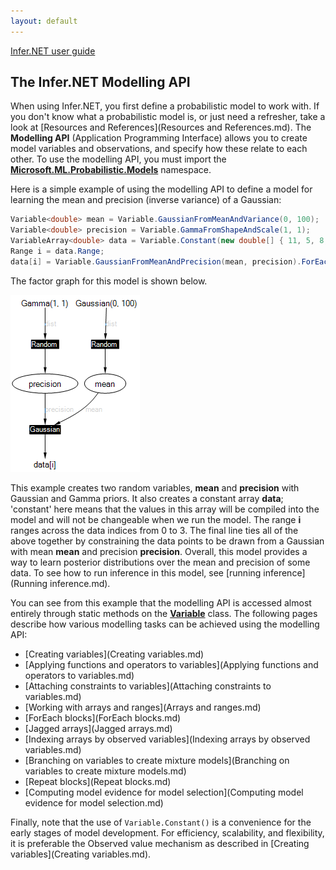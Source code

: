 ```yaml
---
layout: default 
--- 
```

 
[Infer.NET user guide](index.md)

## The Infer.NET Modelling API

When using Infer.NET, you first define a probabilistic model to work with. If you don't know what a probabilistic model is, or just need a refresher, take a look at [Resources and References](Resources and References.md). The **Modelling API** (Application Programming Interface) allows you to create model variables and observations, and specify how these relate to each other. To use the modelling API, you must import the **[Microsoft.ML.Probabilistic.Models](../apiguide/api/Microsoft.ML.Probabilistic.Models.html)** namespace.

Here is a simple example of using the modelling API to define a model for learning the mean and precision (inverse variance) of a Gaussian:

```csharp
Variable<double> mean = Variable.GaussianFromMeanAndVariance(0, 100);  
Variable<double> precision = Variable.GammaFromShapeAndScale(1, 1);  
VariableArray<double> data = Variable.Constant(new double[] { 11, 5, 8, 9 });  
Range i = data.Range;  
data[i] = Variable.GaussianFromMeanAndPrecision(mean, precision).ForEach(i);
```

The factor graph for this model is shown below.

![GaussianFactorGraph.png](GaussianFactorGraph.png)  
  

This example creates two random variables, **mean** and **precision** with Gaussian and Gamma priors. It also creates a constant array **data**; 'constant' here means that the values in this array will be compiled into the model and will not be changeable when we run the model. The range **i** ranges across the data indices from 0 to 3. The final line ties all of the above together by constraining the data points to be drawn from a Gaussian with mean **mean** and precision **precision**. Overall, this model provides a way to learn posterior distributions over the mean and precision of some data. To see how to run inference in this model, see [running inference](Running inference.md).

You can see from this example that the modelling API is accessed almost entirely through static methods on the [**Variable**](../apiguide/api/Microsoft.ML.Probabilistic.Models.Variable.html) class. The following pages describe how various modelling tasks can be achieved using the modelling API:

*   [Creating variables](Creating variables.md)
*   [Applying functions and operators to variables](Applying functions and operators to variables.md)
*   [Attaching constraints to variables](Attaching constraints to variables.md)
*   [Working with arrays and ranges](Arrays and ranges.md)
*   [ForEach blocks](ForEach blocks.md)
*   [Jagged arrays](Jagged arrays.md)
*   [Indexing arrays by observed variables](Indexing arrays by observed variables.md)
*   [Branching on variables to create mixture models](Branching on variables to create mixture models.md)
*   [Repeat blocks](Repeat blocks.md)
*   [Computing model evidence for model selection](Computing model evidence for model selection.md)

Finally, note that the use of `Variable.Constant()` is a convenience for the early stages of model development. For efficiency, scalability, and flexibility, it is preferable the Observed value mechanism as described in [Creating variables](Creating variables.md).